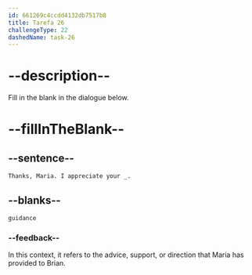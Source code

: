 ```yaml
---
id: 661269c4ccdd4132db7517b8
title: Tarefa 26
challengeType: 22
dashedName: task-26
---
```


<!--
AUDIO REFERENCE:
Brian: Thanks, Maria. I appreciate your guidance.
-->

# --description--

Fill in the blank in the dialogue below.

# --fillInTheBlank--

## --sentence--

`Thanks, Maria. I appreciate your _.`

## --blanks--

`guidance`

### --feedback--

In this context, it refers to the advice, support, or direction that Maria has provided to Brian.
